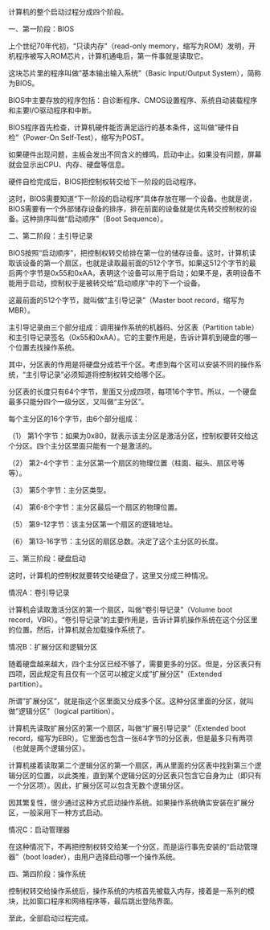 <!--
author: yuany3721
date: 2013-10-31
title: 计算机的开机过程
tags: BIOS MBR 计算机开机
summary: 计算机启动过程
-->
计算机的整个启动过程分成四个阶段。

一、第一阶段：BIOS

上个世纪70年代初，“只读内存”（read-only memory，缩写为ROM）发明，开机程序被写入ROM芯片，计算机通电后，第一件事就是读取它。

这块芯片里的程序叫做”基本输出输入系统”（Basic Input/Output System），简称为BIOS。

BIOS中主要存放的程序包括：自诊断程序、CMOS设置程序、系统自动装载程序和主要I/O驱动程序和中断。

BIOS程序首先检查，计算机硬件能否满足运行的基本条件，这叫做”硬件自检”（Power-On Self-Test），缩写为POST。

如果硬件出现问题，主板会发出不同含义的蜂鸣，启动中止。如果没有问题，屏幕就会显示出CPU、内存、硬盘等信息。

硬件自检完成后，BIOS把控制权转交给下一阶段的启动程序。

这时，BIOS需要知道“下一阶段的启动程序”具体存放在哪一个设备。也就是说，BIOS需要有一个外部储存设备的排序，排在前面的设备就是优先转交控制权的设备。这种排序叫做“启动顺序”（Boot Sequence）。

二、第二阶段：主引导记录

BIOS按照“启动顺序”，把控制权转交给排在第一位的储存设备。这时，计算机读取该设备的第一个扇区，也就是读取最前面的512个字节。如果这512个字节的最后两个字节是0x55和0xAA，表明这个设备可以用于启动；如果不是，表明设备不能用于启动，控制权于是被转交给”启动顺序”中的下一个设备。

这最前面的512个字节，就叫做“主引导记录”（Master boot record，缩写为MBR）。

主引导记录由三个部分组成：调用操作系统的机器码、分区表（Partition table）和主引导记录签名（0x55和0xAA）。它的主要作用是，告诉计算机到硬盘的哪一个位置去找操作系统。

其中，分区表的作用是将硬盘分成若干个区。考虑到每个区可以安装不同的操作系统，“主引导记录”必须知道将控制权转交给哪个区。

分区表的长度只有64个字节，里面又分成四项，每项16个字节。所以，一个硬盘最多只能分四个一级分区，又叫做“主分区”。

每个主分区的16个字节，由6个部分组成：

（1） 第1个字节：如果为0x80，就表示该主分区是激活分区，控制权要转交给这个分区。四个主分区里面只能有一个是激活的。

（2） 第2-4个字节：主分区第一个扇区的物理位置（柱面、磁头、扇区号等等）。

（3） 第5个字节：主分区类型。

（4） 第6-8个字节：主分区最后一个扇区的物理位置。

（5） 第9-12字节：该主分区第一个扇区的逻辑地址。

（6） 第13-16字节：主分区的扇区总数。决定了这个主分区的长度。

三、第三阶段：硬盘启动

这时，计算机的控制权就要转交给硬盘了，这里又分成三种情况。

情况A：卷引导记录

计算机会读取激活分区的第一个扇区，叫做“卷引导记录”（Volume boot record，VBR）。“卷引导记录”的主要作用是，告诉计算机操作系统在这个分区里的位置。然后，计算机就会加载操作系统了。

情况B：扩展分区和逻辑分区

随着硬盘越来越大，四个主分区已经不够了，需要更多的分区。但是，分区表只有四项，因此规定有且仅有一个区可以被定义成”扩展分区”（Extended partition）。

所谓”扩展分区”，就是指这个区里面又分成多个区。这种分区里面的分区，就叫做”逻辑分区”（logical partition）。

计算机先读取扩展分区的第一个扇区，叫做“扩展引导记录”（Extended boot record，缩写为EBR）。它里面也包含一张64字节的分区表，但是最多只有两项（也就是两个逻辑分区）。

计算机接着读取第二个逻辑分区的第一个扇区，再从里面的分区表中找到第三个逻辑分区的位置，以此类推，直到某个逻辑分区的分区表只包含它自身为止（即只有一个分区项）。因此，扩展分区可以包含无数个逻辑分区。

因其繁复性，很少通过这种方式启动操作系统。如果操作系统确实安装在扩展分区，一般采用下一种方式启动。

情况C：启动管理器

在这种情况下，不再把控制权转交给某一个分区，而是运行事先安装的“启动管理器”（boot loader），由用户选择启动哪一个操作系统。

四、第四阶段：操作系统

控制权转交给操作系统后，操作系统的内核首先被载入内存，接着是一系列的模块，比如窗口程序和网络程序等，最后跳出登陆界面。

至此，全部启动过程完成。